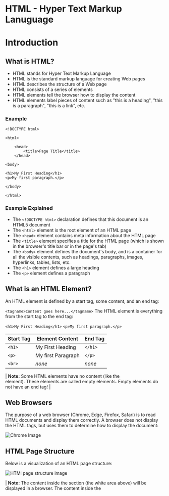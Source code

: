 <h1> HTML - Hyper Text Markup Lanuguage </h1>

# Introduction

## What is HTML?

- HTML stands for Hyper Text Markup Language
- HTML is the standard markup language for creating Web pages
- HTML describes the structure of a Web page
- HTML consists of a series of elements
- HTML elements tell the browser how to display the content
- HTML elements label pieces of content such as "this is a heading", "this is a paragraph", "this is a link", etc.

### Example

``` 
<!DOCTYPE html>

<html>

    <head>
        <title>Page Title</title>
    </head>

<body>

<h1>My First Heading</h1>
<p>My first paragraph.</p>

</body>

</html>
 ```

### Example Explained

- The `<!DOCTYPE html>` declaration defines that this document is an HTML5 document
- The `<html>` element is the root element of an HTML page
- The `<head>` element contains meta information about the HTML page
- The `<title>` element specifies a title for the HTML page (which is shown in the browser's title bar or in the page's tab)
- The `<body>` element defines the document's body, and is a container for all the visible contents, such as headings, paragraphs, images, hyperlinks, tables, lists, etc.
- The `<h1>` element defines a large heading
- The `<p>` element defines a paragraph

## What is an HTML Element?
An HTML element is defined by a start tag, some content, and an end tag:

` <tagname>Content goes here...</tagname> `
The HTML element is everything from the start tag to the end tag:

` <h1>My First Heading</h1> `
` <p>My first paragraph.</p> `

| **Start Tag**  | **Element Content** | **End Tag** |
| -------------- | ------------------- | ----------- | 
| `<h1>` | My First Heading | `</h1>` |
| `<p>` | My first Paragraph | `</p>` |
| `<br>` | _none_ | _none_ |

| **Note:** Some HTML elements have no content (like the <br> element). These elements are called empty elements. Empty elements do not have an end tag! |

## Web Browsers

The purpose of a web browser (Chrome, Edge, Firefox, Safari) is to read HTML documents and display them correctly.
A browser does not display the HTML tags, but uses them to determine how to display the document:

<img src="https://www.w3schools.com/html/img_chrome.png"
        alt="Chrome Image">

## HTML Page Structure

Below is a visualization of an HTML page structure:

<img src="https://slideplayer.com/slide/12828012/78/images/9/HTML+Page+Structure+Below+is+a+visualization+of+an+HTML+page+structure%3A.jpg"
        alt="HTMl page structure image">

| **Note:** The content inside the <body> section (the white area above) will be displayed in a browser. The content inside the <title> element will be shown in the browser's title bar or in the page's tab. |

### HTML History

Since the early days of the World Wide Web, there have been many versions of HTML:

| **Year** | **Version** |
| ---- | -------------------------------------- |
| 1989 | Tim Berners-Lee invented www |
| 1991 | Tim Berners-Lee invented HTML |
| 1993 | Dave Raggett drafted HTML+ |
| 1995 | HTML Working Group defined HTML 2.0 |
| 1997 | W3C Recommendation: HTML 3.2 |
| 1999 | W3C Recommendation: HTML 4.01 |
| 2000 | W3C Recommendation: XHTML 1.0 |
| 2008 | WHATWG HTML5 First Public Draft |
| 2012 | WHATWG HTML5 Living Standard |
| 2014 | W3C Recommendation: HTML5 |
| 2016 | W3C Candidate Recommendation: HTML 5.1 |
| 2017 | W3C Recommendation: HTML5.1 2nd Edition |
| 2017 | W3C Recommendation: HTML5.2 |

---

# HTML editors

### Learn HTML Using Notepad or TextEdit

Web pages can be created and modified by using professional HTML editors.

However, for learning HTML we recommend a simple text editor like Notepad (PC) or TextEdit (Mac).

**Following are a few html editors that I suggest using :**

- Atom
- Notepad++
- Sublime Text
- Visual Studio Code
 
Follow the steps below to create your first web page with Notepad or TextEdit.

- ### Step 1: Open Notepad (PC)

**Windows 8 or later:**

Open the **Start Screen** (the window symbol at the bottom left on your screen). Type **Notepad**.

**Windows 7 or earlier:**

Open **Start > Programs > Accessories > Notepad**

- ### Step 1: Open TextEdit (Mac)

Open **Finder > Applications > TextEdit**

Also change some preferences to get the application to save files correctly. In **Preferences > Format >** choose **"Plain Text"**

Then under "Open and Save", check the box that says "Display HTML files as HTML code instead of formatted text".

**Then open a new document to place the code.**

- ### Step 2: Write Some HTML

Write or copy the following HTML code into Notepad:

```
<!DOCTYPE html>
<html>
<body>

<h1>My First Heading</h1>

<p>My first paragraph.</p>

</body>
</html>
```

<img src="https://www.w3schools.com/html/img_notepad.png"
        alt="Notepad Image">

- ### Step 3: Save the HTML Page

Save the file on your computer. Select **File > Save** as in the Notepad menu.

Name the file "**index.html**" and set the encoding to **UTF-8** (which is the preferred encoding for HTML files).

<img src="https://www.w3schools.com/html/img_saveas.png"
        alt="Notepad Image">

| **Tip:** You can use either .htm or .html as file extension. There is no difference, it is up to you. |

- ### Step 4: View the HTML Page in Your Browser

Open the saved HTML file in your favorite browser (double click on the file, or right-click - and choose "Open with").

The result will look much like this:

<img src="https://www.w3schools.com/html/img_chrome.png"
        alt="Result Image">

---

# Basics

### HTML Documents

All HTML documents must start with a document type declaration: `<!DOCTYPE html>`.

The HTML document itself begins with `<html>` and ends with `</html>`.

The visible part of the HTML document is between `<body>` and `</body>`.

### The <!DOCTYPE> Declaration

The `<!DOCTYPE>` declaration represents the document type, and helps browsers to display web pages correctly.

It must only appear once, at the top of the page (before any HTML tags).

The `<!DOCTYPE>` declaration is not case sensitive.

### HTML Headings

HTML headings are defined with the `<h1>` to `<h6>` tags.

`<h1>` defines the most important heading. `<h6>` defines the least important heading.

### HTML Paragraphs

HTML paragraphs are defined with the `<p>` tag

### HTML Links

HTML links are defined with the `<a>` tag.

### HTML Images

HTML images are defined with the `<img>` tag.

The source file `(src)`, alternative text `(alt)`, width, and height are provided as attributes

#### How to View HTML Source?

Have you ever seen a Web page and wondered "Hey! How did they do that?"

##### View HTML Source Code:

Right-click in an HTML page and select "View Page Source" (in Chrome) or "View Source" (in Edge), or similar in other browsers. This will open a window containing the HTML source code of the page.

##### Inspect an HTML Element:

Right-click on an element (or a blank area), and choose "Inspect" or "Inspect Element" to see what elements are made up of (you will see both the HTML and the CSS). You can also edit the HTML or CSS on-the-fly in the Elements or Styles panel